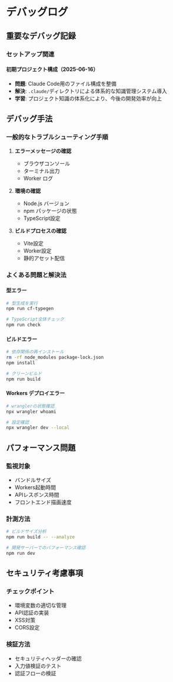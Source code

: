 # デバッグログ

## 重要なデバッグ記録

### セットアップ関連

#### 初期プロジェクト構成（2025-06-16）
- **問題**: Claude Code用のファイル構成を整備
- **解決**: `.claude/`ディレクトリによる体系的な知識管理システム導入
- **学習**: プロジェクト知識の体系化により、今後の開発効率が向上

## デバッグ手法

### 一般的なトラブルシューティング手順
1. **エラーメッセージの確認**
   - ブラウザコンソール
   - ターミナル出力
   - Worker ログ

2. **環境の確認**
   - Node.js バージョン
   - npm パッケージの状態
   - TypeScript設定

3. **ビルドプロセスの確認**
   - Vite設定
   - Worker設定
   - 静的アセット配信

### よくある問題と解決法

#### 型エラー
```bash
# 型生成を実行
npm run cf-typegen

# TypeScript全体チェック
npm run check
```

#### ビルドエラー
```bash
# 依存関係の再インストール
rm -rf node_modules package-lock.json
npm install

# クリーンビルド
npm run build
```

#### Workers デプロイエラー
```bash
# wranglerの状態確認
npx wrangler whoami

# 設定確認
npx wrangler dev --local
```

## パフォーマンス問題

### 監視対象
- バンドルサイズ
- Workers起動時間
- APIレスポンス時間
- フロントエンド描画速度

### 計測方法
```bash
# ビルドサイズ分析
npm run build -- --analyze

# 開発サーバーでのパフォーマンス確認
npm run dev
```

## セキュリティ考慮事項

### チェックポイント
- 環境変数の適切な管理
- API認証の実装
- XSS対策
- CORS設定

### 検証方法
- セキュリティヘッダーの確認
- 入力値検証のテスト
- 認証フローの検証